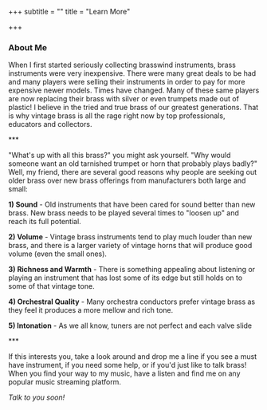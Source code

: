 +++
subtitle = ""
title = "Learn More"

+++
<section class="section is-medium section-light-grey">

### About Me

When I first started seriously collecting brasswind instruments, brass instruments were very inexpensive. There were many great deals to be had and many players were selling their instruments in order to pay for more expensive newer models. Times have changed. Many of these same players are now replacing their brass with silver or even trumpets made out of plastic! I believe in the tried and true brass of our greatest generations. That is why vintage brass is all the rage right now by top professionals, educators and collectors.

\***

"What's up with all this brass?" you might ask yourself. "Why would someone want an old tarnished trumpet or horn that probably plays badly?" Well, my friend, there are several good reasons why people are seeking out older brass over new brass offerings from manufacturers both large and small:

**1) Sound** - Old instruments that have been cared for sound better than new brass. New brass needs to be played several times to "loosen up" and reach its full potential.

**2) Volume** - Vintage brass instruments tend to play much louder than new brass, and there is a larger variety of vintage horns that will produce good volume (even the small ones).

**3) Richness and Warmth** - There is something appealing about listening or playing an instrument that has lost some of its edge but still holds on to some of that vintage tone.

**4) Orchestral Quality** - Many orchestra conductors prefer vintage brass as they feel it produces a more mellow and rich tone.

**5) Intonation** - As we all know, tuners are not perfect and each valve slide

\***

If this interests you, take a look around and drop me a line if you see a must have instrument, if you need some help, or if you'd just like to talk brass! When you find your way to my music, have a listen and find me on any popular music streaming platform.

_Talk to you soon!_

</section>